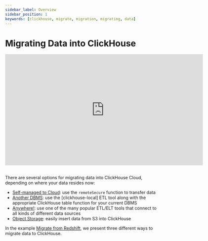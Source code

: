 ```yaml
---
sidebar_label: Overview
sidebar_position: 1
keywords: [clickhouse, migrate, migration, migrating, data]
---
```


# Migrating Data into ClickHouse

<div class='vimeo-container'>
  <iframe src="https://player.vimeo.com/video/753082620?h=eb566c8c08"
    width="640"
    height="360"
    frameborder="0"
    allow="autoplay;
    fullscreen;
    picture-in-picture"
    allowfullscreen>
  </iframe>
</div>

<br/>

There are several options for migrating data into ClickHouse Cloud, depending on where your data resides now:

- [Self-managed to Cloud](./clickhouse-to-cloud.md): use the `remoteSecure` function to transfer data
- [Another DBMS](./clickhouse-local-etl.md): use the [clickhouse-local] ETL tool along with the appropriate ClickHouse table function for your current DBMS
- [Anywhere!](./etl-tool-to-clickhouse.md): use one of the many popular ETL/ELT tools that connect to all kinds of different data sources
- [Object Storage](./object-storage-to-clickhouse.md): easily insert data from S3 into ClickHouse

In the example [Migrate from Redshift](/docs/en/integrations/data-ingestion/redshift/index.md), we present three different ways to migrate data to ClickHouse.
